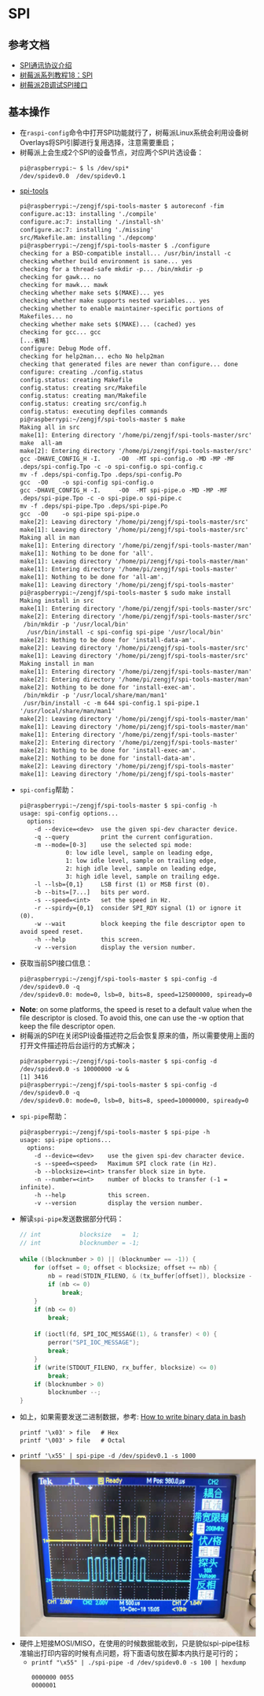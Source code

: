 # SPI

## 参考文档

* [SPI通讯协议介绍](https://blog.csdn.net/qq_29344757/article/details/76855350)
* [树莓派系列教程18：SPI](http://www.waveshare.net/study/article-625-1.html)
* [树莓派2B调试SPI接口](https://www.mobibrw.com/2018/13291)

## 基本操作

* 在`raspi-config`命令中打开SPI功能就行了，树莓派Linux系统会利用设备树Overlays将SPI引脚进行复用选择，注意需要重启；
* 树莓派上会生成2个SPI的设备节点，对应两个SPI片选设备：
  ```
  pi@raspberrypi:~ $ ls /dev/spi*
  /dev/spidev0.0  /dev/spidev0.1
  ```
* [spi-tools](https://github.com/cpb-/spi-tools)
  ```
  pi@raspberrypi:~/zengjf/spi-tools-master $ autoreconf -fim
  configure.ac:13: installing './compile'
  configure.ac:7: installing './install-sh'
  configure.ac:7: installing './missing'
  src/Makefile.am: installing './depcomp'
  pi@raspberrypi:~/zengjf/spi-tools-master $ ./configure
  checking for a BSD-compatible install... /usr/bin/install -c
  checking whether build environment is sane... yes
  checking for a thread-safe mkdir -p... /bin/mkdir -p
  checking for gawk... no
  checking for mawk... mawk
  checking whether make sets $(MAKE)... yes
  checking whether make supports nested variables... yes
  checking whether to enable maintainer-specific portions of Makefiles... no
  checking whether make sets $(MAKE)... (cached) yes
  checking for gcc... gcc
  [...省略]
  configure: Debug Mode off.
  checking for help2man... echo No help2man
  checking that generated files are newer than configure... done
  configure: creating ./config.status
  config.status: creating Makefile
  config.status: creating src/Makefile
  config.status: creating man/Makefile
  config.status: creating src/config.h
  config.status: executing depfiles commands
  pi@raspberrypi:~/zengjf/spi-tools-master $ make
  Making all in src
  make[1]: Entering directory '/home/pi/zengjf/spi-tools-master/src'
  make  all-am
  make[2]: Entering directory '/home/pi/zengjf/spi-tools-master/src'
  gcc -DHAVE_CONFIG_H -I.     -O0  -MT spi-config.o -MD -MP -MF .deps/spi-config.Tpo -c -o spi-config.o spi-config.c
  mv -f .deps/spi-config.Tpo .deps/spi-config.Po
  gcc  -O0    -o spi-config spi-config.o
  gcc -DHAVE_CONFIG_H -I.     -O0  -MT spi-pipe.o -MD -MP -MF .deps/spi-pipe.Tpo -c -o spi-pipe.o spi-pipe.c
  mv -f .deps/spi-pipe.Tpo .deps/spi-pipe.Po
  gcc  -O0    -o spi-pipe spi-pipe.o
  make[2]: Leaving directory '/home/pi/zengjf/spi-tools-master/src'
  make[1]: Leaving directory '/home/pi/zengjf/spi-tools-master/src'
  Making all in man
  make[1]: Entering directory '/home/pi/zengjf/spi-tools-master/man'
  make[1]: Nothing to be done for 'all'.
  make[1]: Leaving directory '/home/pi/zengjf/spi-tools-master/man'
  make[1]: Entering directory '/home/pi/zengjf/spi-tools-master'
  make[1]: Nothing to be done for 'all-am'.
  make[1]: Leaving directory '/home/pi/zengjf/spi-tools-master'
  pi@raspberrypi:~/zengjf/spi-tools-master $ sudo make install
  Making install in src
  make[1]: Entering directory '/home/pi/zengjf/spi-tools-master/src'
  make[2]: Entering directory '/home/pi/zengjf/spi-tools-master/src'
   /bin/mkdir -p '/usr/local/bin'
    /usr/bin/install -c spi-config spi-pipe '/usr/local/bin'
  make[2]: Nothing to be done for 'install-data-am'.
  make[2]: Leaving directory '/home/pi/zengjf/spi-tools-master/src'
  make[1]: Leaving directory '/home/pi/zengjf/spi-tools-master/src'
  Making install in man
  make[1]: Entering directory '/home/pi/zengjf/spi-tools-master/man'
  make[2]: Entering directory '/home/pi/zengjf/spi-tools-master/man'
  make[2]: Nothing to be done for 'install-exec-am'.
   /bin/mkdir -p '/usr/local/share/man/man1'
   /usr/bin/install -c -m 644 spi-config.1 spi-pipe.1 '/usr/local/share/man/man1'
  make[2]: Leaving directory '/home/pi/zengjf/spi-tools-master/man'
  make[1]: Leaving directory '/home/pi/zengjf/spi-tools-master/man'
  make[1]: Entering directory '/home/pi/zengjf/spi-tools-master'
  make[2]: Entering directory '/home/pi/zengjf/spi-tools-master'
  make[2]: Nothing to be done for 'install-exec-am'.
  make[2]: Nothing to be done for 'install-data-am'.
  make[2]: Leaving directory '/home/pi/zengjf/spi-tools-master'
  make[1]: Leaving directory '/home/pi/zengjf/spi-tools-master'
  ```
* `spi-config`帮助：
  ```
  pi@raspberrypi:~/zengjf/spi-tools-master $ spi-config -h
  usage: spi-config options...
    options:
      -d --device=<dev>  use the given spi-dev character device.
      -q --query         print the current configuration.
      -m --mode=[0-3]    use the selected spi mode:
               0: low idle level, sample on leading edge,
               1: low idle level, sample on trailing edge,
               2: high idle level, sample on leading edge,
               3: high idle level, sample on trailing edge.
      -l --lsb={0,1}     LSB first (1) or MSB first (0).
      -b --bits=[7...]   bits per word.
      -s --speed=<int>   set the speed in Hz.
      -r --spirdy={0,1}  consider SPI_RDY signal (1) or ignore it (0).
      -w --wait          block keeping the file descriptor open to avoid speed reset.
      -h --help          this screen.
      -v --version       display the version number.
  ```
* 获取当前SPI接口信息：
  ```
  pi@raspberrypi:~/zengjf/spi-tools-master $ spi-config -d /dev/spidev0.0 -q
  /dev/spidev0.0: mode=0, lsb=0, bits=8, speed=125000000, spiready=0
  ```
* **Note**: on some platforms, the speed is reset to a default value when the file descriptor is closed. To avoid this, one can use the -w option that keep the file descriptor open.
* 树莓派的SPI在关闭SPI设备描述符之后会恢复原来的值，所以需要使用上面的打开文件描述符后台运行的方式解决；
  ```
  pi@raspberrypi:~/zengjf/spi-tools-master $ spi-config -d /dev/spidev0.0 -s 10000000 -w &
  [1] 3416
  pi@raspberrypi:~/zengjf/spi-tools-master $ spi-config -d /dev/spidev0.0 -q
  /dev/spidev0.0: mode=0, lsb=0, bits=8, speed=10000000, spiready=0
  ```
* `spi-pipe`帮助：
  ```
  pi@raspberrypi:~/zengjf/spi-tools-master $ spi-pipe -h
  usage: spi-pipe options...
    options:
      -d --device=<dev>    use the given spi-dev character device.
      -s --speed=<speed>   Maximum SPI clock rate (in Hz).
      -b --blocksize=<int> transfer block size in byte.
      -n --number=<int>    number of blocks to transfer (-1 = infinite).
      -h --help            this screen.
      -v --version         display the version number.
  ```
* 解读`spi-pipe`发送数据部分代码：
  ```C
  // int           blocksize   =  1;
  // int           blocknumber = -1;
  
  while ((blocknumber > 0) || (blocknumber == -1)) {                                  // 循环多少个块
      for (offset = 0; offset < blocksize; offset += nb) {
          nb = read(STDIN_FILENO, & (tx_buffer[offset]), blocksize - offset);         // 从标准输入读取一块字节
          if (nb <= 0)
              break;
      }
      if (nb <= 0)
          break;
  
      if (ioctl(fd, SPI_IOC_MESSAGE(1), & transfer) < 0) {                            // 发送数据块
          perror("SPI_IOC_MESSAGE");
          break;
      }
      if (write(STDOUT_FILENO, rx_buffer, blocksize) <= 0)                            // 将当前块数据写到标准输出
          break;
      if (blocknumber > 0)
          blocknumber --;
  }
  ```
* 如上，如果需要发送二进制数据，参考: [How to write binary data in bash](https://stackoverflow.com/questions/43214001/how-to-write-binary-data-in-bash)
  ```Shell
  printf '\x03' > file   # Hex
  printf '\003' > file   # Octal
  ```
* `printf '\x55' | spi-pipe -d /dev/spidev0.1 -s 1000`  
  ![./images/RPI_SPI_Send_Binary_Data.jpg](./images/RPI_SPI_Send_Binary_Data.jpg)
* 硬件上短接MOSI/MISO，在使用的时候数据能收到，只是貌似spi-pipe往标准输出打印内容的时候有点问题，将下面语句放在脚本内执行是可行的；
  * `printf "\x55" | ./spi-pipe -d /dev/spidev0.0 -s 100 | hexdump`
    ```
    0000000 0055
    0000001
    ```